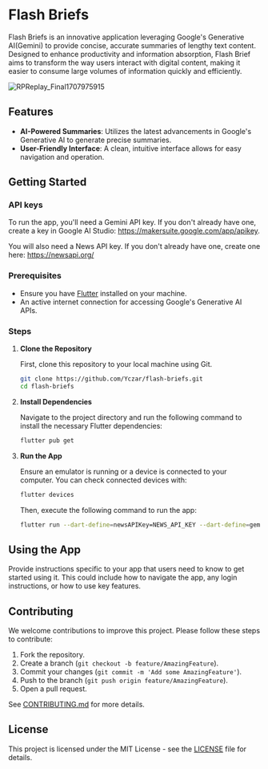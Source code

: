 # Flash Briefs

Flash Briefs is an innovative application leveraging Google's Generative AI(Gemini) to provide concise, accurate summaries of lengthy text content. Designed to enhance productivity and information absorption, Flash Brief aims to transform the way users interact with digital content, making it easier to consume large volumes of information quickly and efficiently.

![RPReplay_Final1707975915](https://github.com/Yczar/flash-briefs/assets/32166619/1a0ada93-9b97-405a-99f7-c60bed135a39)

## Features

- **AI-Powered Summaries**: Utilizes the latest advancements in Google's Generative AI to generate precise summaries.
- **User-Friendly Interface**: A clean, intuitive interface allows for easy navigation and operation.

## Getting Started

### API keys

To run the app, you'll need a Gemini API key. If you don't already have one,
create a key in Google AI Studio: https://makersuite.google.com/app/apikey.

You will also need a News API key. If you don't already have one, create one here:
https://newsapi.org/

### Prerequisites

- Ensure you have [Flutter](https://flutter.dev/docs/get-started/install) installed on your machine.
- An active internet connection for accessing Google's Generative AI APIs.

### Steps

1. **Clone the Repository**

   First, clone this repository to your local machine using Git.

   ```bash
   git clone https://github.com/Yczar/flash-briefs.git
   cd flash-briefs
   ```

2. **Install Dependencies**

   Navigate to the project directory and run the following command to install the necessary Flutter dependencies:

   ```bash
   flutter pub get
   ```

3. **Run the App**

   Ensure an emulator is running or a device is connected to your computer. You can check connected devices with:

   ```bash
   flutter devices
   ```

   Then, execute the following command to run the app:

   ```bash
   flutter run --dart-define=newsAPIKey=NEWS_API_KEY --dart-define=geminiAPIKey=GEMINI_API_KEY
   ```

## Using the App

Provide instructions specific to your app that users need to know to get started using it. This could include how to navigate the app, any login instructions, or how to use key features.

## Contributing

We welcome contributions to improve this project. Please follow these steps to contribute:

1. Fork the repository.
2. Create a branch (`git checkout -b feature/AmazingFeature`).
3. Commit your changes (`git commit -m 'Add some AmazingFeature'`).
4. Push to the branch (`git push origin feature/AmazingFeature`).
5. Open a pull request.

See [CONTRIBUTING.md](CONTRIBUTING.md) for more details.

## License

This project is licensed under the MIT License - see the [LICENSE](LICENSE) file for details.

```

```
